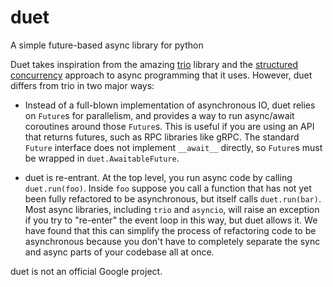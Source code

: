 # duet
A simple future-based async library for python

Duet takes inspiration from the amazing [trio](https://trio.readthedocs.io/en/stable/)
library and the [structured concurrency](https://vorpus.org/blog/notes-on-structured-concurrency-or-go-statement-considered-harmful/#:~:text=Notes%20on%20structured%20concurrency%2C%20or%3A%20Go%20statement%20considered%20harmful,-Wed%2025%20April&text=There%20are%20lots%20of%20variations,parent%20can%20do%20other%20things.)
approach to async programming that it uses.
However, duet differs from trio in two major ways:

- Instead of a full-blown implementation of asynchronous IO, duet relies
  on `Future`s for parallelism, and provides a way to run async/await
  coroutines around those `Future`s. This is useful if you are using
  an API that returns futures, such as RPC libraries like gRPC. The
  standard `Future` interface does not implement `__await__` directly,
  so `Future`s must be wrapped in `duet.AwaitableFuture`.

- duet is re-entrant. At the top level, you run async code by calling
  `duet.run(foo)`. Inside `foo` suppose you call a function that has
  not yet been fully refactored to be asynchronous, but itself calls
  `duet.run(bar)`. Most async libraries, including `trio` and `asyncio`,
  will raise an exception if you try to "re-enter" the event loop in
  this way, but duet allows it. We have found that this can simplify
  the process of refactoring code to be asynchronous because  you
  don't have to completely separate the sync and async parts of your
  codebase all at once.
  
duet is not an official Google project.